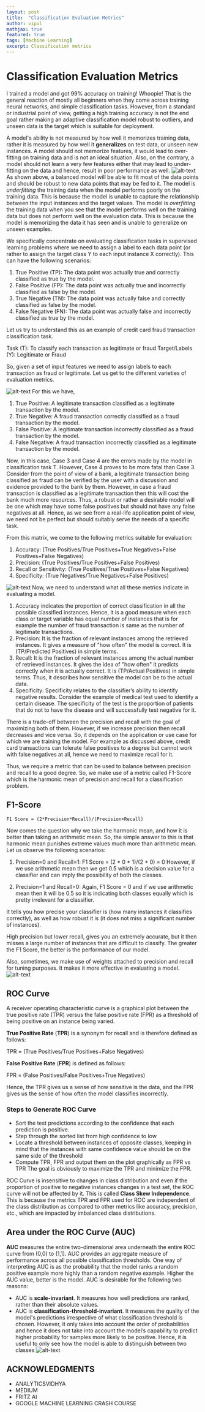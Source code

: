 ```yaml
---
layout: post
title:  "Classification Evaluation Metrics"
author: vipul
mathjax: true
featured: true
tags: [Machine Learning]
excerpt: Classification metrics
---
```


# Classification Evaluation Metrics

I trained a model and got 99% accuracy on training! Whoopie! That is the general reaction of mostly all beginners when they come across training neural networks, and simple classification tasks. However, from a standard or industrial point of view, getting a high training accuracy is not the end goal rather making an adaptive classification model robust to outliers, and unseen data is the target which is suitable for deployment.

A model's ability is not measured by how well it memorizes training data, rather it is measured by how well it <b>generalizes</b> on test data, or unseen new instances. A model should not memorize features, it would lead to over-fitting on training data and is not an ideal situation. Also, on the contrary, a model should not learn a very few features either that may lead to under-fitting on the data and hence, result in poor performance as well.
![alt-text](https://raw.githubusercontent.com/vipulgaurav/vipulgaurav.github.io/master/assets/images/evaluation_metrics/mlconcepts_image5.png)
As shown above, a balanced model will be able to fit most of the data points and should be robust to new data points that may be fed to it. The model is _underfitting_ the training data when the model performs poorly on the training data. This is because the model is unable to capture the relationship between the input instances and the target values. The model is _overfitting_ the training data when you see that the model performs well on the training data but does not perform well on the evaluation data. This is because the model is memorizing the data it has seen and is unable to generalize on unseen examples.

We specifically concentrate on evaluating classification tasks in supervised learning problems where we need to assign a label to each data point (or rather to assign the target class Y to each input instance X correctly). This can have the following scenarios:

1. True Positive (TP): The data point was actually true and correctly classified as true by the model.
2. False Positive (FP): The data point was actually true and incorrectly classified as false by the model.
3. True Negative (TN): The data point was actually false and correctly classified as false by the model.
4. False Negative (FN): The data point was actually false and incorrectly classified as true by the model.

Let us try to understand this as an example of credit card fraud transaction classification task.

Task (T): To classify each transaction as legitimate or fraud
Target/Labels (Y): Legitimate or Fraud

So, given a set of input features we need to assign labels to each transaction as fraud or legitimate.
Let us get to the different varieties of evaluation metrics.

![alt-text](https://raw.githubusercontent.com/vipulgaurav/vipulgaurav.github.io/master/assets/images/evaluation_metrics/confusion-matrix.png)
 For this we have,
1. True Positive: A legitimate transaction classified as a legitimate transaction by the model.
2. True Negative: A fraud transaction correctly classified as a fraud transaction by the model.
3. False Positive: A legitimate transaction incorrectly classified as a fraud transaction by the model.
4. False Negative: A fraud transaction incorrectly classified as a legitimate transaction by the model.

Now, in this case, Case 3 and Case 4 are the errors made by the model in classification task T. However, Case 4 proves to be more fatal than Case 3. Consider from the point of view of a bank, a legitimate transaction being classified as fraud can be verified by the user with a discussion and evidence provided to the bank by them. However, in case a fraud transaction is classified as a legitimate transaction then this will cost the bank much more resources. Thus, a robust or rather a desirable model will be one which may have some false positives but should not have any false negatives at all. Hence, as we see from a real-life application point of view, we need not be perfect but should suitably serve the needs of a specific task.

From this matrix, we come to the following metrics suitable for evaluation:

1. Accuracy: (True Positives/True Positives+True Negatives+False Positives+False Negatives)
2. Precision: (True Positives/True Positives+False Positives)
3. Recall or Sensitivity:  (True Positives/True Positives+False Negatives)
4. Specificity: (True Negatives/True Negatives+False Positives)

![alt-text](https://raw.githubusercontent.com/vipulgaurav/vipulgaurav.github.io/master/assets/images/evaluation_metrics/model_performance.png)
Now, we need to understand what all these metrics indicate in evaluating a model.

1. Accuracy indicates the proportion of correct classification in all the possible classified instances. Hence, it is a good measure when each class or target variable has equal number of instances that is for example the number of fraud transaction is same as the number of legitimate transactions.
2. Precision: It is the fraction of relevant instances among the retrieved instances. It gives a measure of "how often" the model is correct. It is (TP/Predicted Positives) in simple terms.
3. Recall: It is the fraction of relevant instances among the actual number of retrieved instances. It gives the idea of "how often" it predicts correctly when it is actually correct. It is (TP/Actual Positives) in simple terms. Thus, it describes how sensitive the model can be to the actual data. 
4. Specificity: Specificity relates to the classifier’s ability to identify negative results. Consider the example of medical test used to identify a certain disease. The specificity of the test is the proportion of patients that do not to have the disease and will successfully test negative for it.

There is a trade-off between the precision and recall with the goal of maximizing both of them. However, if we increase precision then recall decreases and vice versa. So, it depends on the application or use case for which we are training the model. For example as discussed above, credit card transactions can tolerate false positives to a degree but cannot work with false negatives at all, hence we need to maximize recall for it. 

Thus, we require a metric that can be used to balance between precision and recall to a good degree. So, we make use of a metric called F1-Score which is the harmonic mean of precision and recall for a classification problem. 

## F1-Score
```
F1 Score = (2*Precision*Recall)/(Precision+Recall)
```
Now comes the question why we take the harmonic mean, and how it is better than taking an arithmetic mean. So, the simple answer to this is that harmonic mean punishes extreme values much more than arithmetic mean. Let us observe the following scenarios:

1. Precision=0 and Recall=1: 
F1 Score = (2 * 0 * 1)/(2 + 0) = 0
However, if we use arithmetic mean then we get 0.5 which is a decision value for a classifier and can imply the possibility of both the classes.

2. Precision=1 and Recall=0:
Again, F1 Score = 0 and if we use arithmetic mean then it will be 0.5 so it is indicating both classes equally which is pretty irrelevant for a classifier.

It tells you how precise your classifier is (how many instances it classifies correctly), as well as how robust it is (it does not miss a significant number of instances).

High precision but lower recall, gives you an extremely accurate, but it then misses a large number of instances that are difficult to classify. The greater the F1 Score, the better is the performance of our model.

Also, sometimes, we make use of weights attached to precision and recall for tuning purposes.
It makes it more effective in evaluating a model.
![alt-text](https://raw.githubusercontent.com/vipulgaurav/vipulgaurav.github.io/master/assets/images/evaluation_metrics/f1.png)
## ROC Curve

A receiver operating characteristic curve is a graphical plot between the true positive rate (TPR) versus the false positive rate (FPR) as a threshold of being positive on an instance being varied.

**True Positive Rate** (**TPR**) is a synonym for recall and is therefore defined as follows:

TPR = (True Positives/True Positives+False Negatives)

**False Positive Rate** (**FPR**) is  defined as follows:

FPR = (False Positives/False Positives+True Negatives)

Hence, the TPR gives us a sense of how sensitive is the data, and the FPR gives us the sense of how often the model classifies incorrectly.

### Steps to Generate ROC Curve

- Sort the test predictions according to the confidence that each prediction is positive.
- Step through the sorted list from high confidence to low
- Locate a threshold between instances of opposite classes, keeping in mind that the instances with same confidence value should be on the same side of the threshold
- Compute TPR, FPR and output them on the plot graphically as FPR vs TPR
The goal is obviously to maximize the TPR and minimize the FPR.

ROC Curve is insensitive to changes in class distribution and even if the proportion of positive to negative instances changes in a test set, the ROC curve will not be affected by it. This is called **Class Skew Independence**. This is because the metrics TPR and FPR used for ROC are independent of the class distribution as compared to other metrics like accuracy, precision, etc., which are impacted by imbalanced class distributions. 

## Area under the ROC Curve (AUC)

**AUC** measures the entire two-dimensional area underneath the entire ROC curve from (0,0) to (1,1). AUC provides an aggregate measure of performance across all possible classification thresholds. One way of interpreting AUC is as the probability that the model ranks a random positive example more highly than a random negative example.  Higher the AUC value, better is the model. AUC is desirable for the following two reasons:

-   AUC is **scale-invariant**. It measures how well predictions are ranked, rather than their absolute values.
-   AUC is **classification-threshold-invariant**. It measures the quality of the model's predictions irrespective of what classification threshold is chosen.
However, it only takes into account the order of probabilities and hence it does not take into account the model’s capability to predict higher probability for samples more likely to be positive. Hence, it is useful to only see how the model is able to distinguish between two classes
![alt-text](https://raw.githubusercontent.com/vipulgaurav/vipulgaurav.github.io/master/assets/images/evaluation_metrics/roc_auc_curve.png)
## ACKNOWLEDGMENTS

- ANALYTICSVIDHYA
- MEDIUM
- FRITZ AI
- GOOGLE MACHINE LEARNING CRASH COURSE
